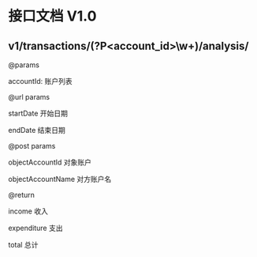# 接口文档 V1.0

## v1/transactions/(?P<account_id>\w+)/analysis/

@params

accountId: 账户列表

@url params

startDate 开始日期

endDate 结束日期

@post params

objectAccountId 对象账户

objectAccountName 对方账户名

@return

income 收入

expenditure 支出

total 总计